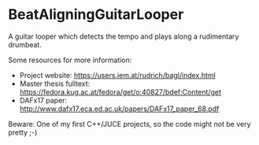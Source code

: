 # BeatAligningGuitarLooper
A guitar looper which detects the tempo and plays along a rudimentary drumbeat. 

Some resources for more information:

- Project website: https://users.iem.at/rudrich/bagl/index.html
- Master thesis fulltext: https://fedora.kug.ac.at/fedora/get/o:40827/bdef:Content/get
- DAFx17 paper: http://www.dafx17.eca.ed.ac.uk/papers/DAFx17_paper_68.pdf


Beware: One of my first C++/JUCE projects, so the code might not be very pretty ;-)
